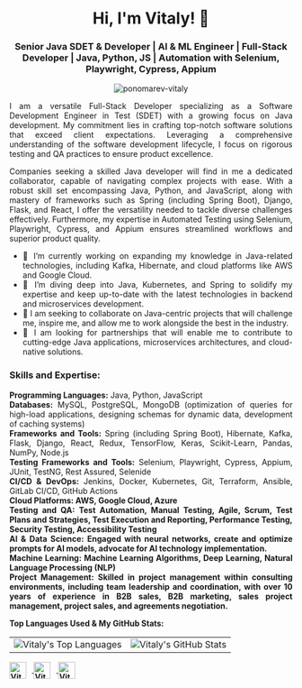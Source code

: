 <h1 align="center">Hi, I'm Vitaly! 👋</h1>
<h3 align="center">Senior Java SDET & Developer | AI & ML Engineer | Full-Stack Developer | Java, Python, JS | Automation with Selenium, Playwright, Cypress, Appium</h3>

<p align="center"> 
  <img src="https://github-profile-trophy.vercel.app/?username=ponomarev-vitaly&theme=juicyfresh&no-frame=true&margin-w=20&margin-h=20" alt="ponomarev-vitaly" />
</p>

<p align="justify">I am a versatile Full-Stack Developer specializing as a Software Development Engineer in Test (SDET) with a growing focus on Java development. My commitment lies in crafting top-notch software solutions that exceed client expectations. Leveraging a comprehensive understanding of the software development lifecycle, I focus on rigorous testing and QA practices to ensure product excellence.</p>

<p align="justify">Companies seeking a skilled Java developer will find in me a dedicated collaborator, capable of navigating complex projects with ease. With a robust skill set encompassing Java, Python, and JavaScript, along with mastery of frameworks such as Spring (including Spring Boot), Django, Flask, and React, I offer the versatility needed to tackle diverse challenges effectively. Furthermore, my expertise in Automated Testing using Selenium, Playwright, Cypress, and Appium ensures streamlined workflows and superior product quality.</p>

<ul align="justify">
  <li>🔭 I’m currently working on expanding my knowledge in Java-related technologies, including Kafka, Hibernate, and cloud platforms like AWS and Google Cloud.</li>
  <li>🌱 I’m diving deep into Java, Kubernetes, and Spring to solidify my expertise and keep up-to-date with the latest technologies in backend and microservices development.</li>
  <li>👯 I am seeking to collaborate on Java-centric projects that will challenge me, inspire me, and allow me to work alongside the best in the industry.</li>
  <li>🤝 I am looking for partnerships that will enable me to contribute to cutting-edge Java applications, microservices architectures, and cloud-native solutions.</li>
</ul>

<h3 align="justify">Skills and Expertise:</h3>

<p align="justify">
  <b>Programming Languages:</b> Java, Python, JavaScript<br>
  <b>Databases:</b> MySQL, PostgreSQL, MongoDB (optimization of queries for high-load applications, designing schemas for dynamic data, development of caching systems)<br>
  <b>Frameworks and Tools:</b> Spring (including Spring Boot), Hibernate, Kafka, Flask, Django, React, Redux, TensorFlow, Keras, Scikit-Learn, Pandas, NumPy, Node.js<br>
  <b>Testing Frameworks and Tools:</b> Selenium, Playwright, Cypress, Appium, JUnit, TestNG, Rest Assured, Selenide<br>
  <b>CI/CD & DevOps:</b> Jenkins, Docker, Kubernetes, Git, Terraform, Ansible, GitLab CI/CD, GitHub Actions<br>
  <b>Cloud Platforms: AWS, Google Cloud, Azure</br>
  <b>Testing and QA:</b> Test Automation, Manual Testing, Agile, Scrum, Test Plans and Strategies, Test Execution and Reporting, Performance Testing, Security Testing, Accessibility Testing<br>
  <b>AI & Data Science:</b> Engaged with neural networks, create and optimize prompts for AI models, advocate for AI technology implementation.<br>
  <b>Machine Learning:</b> Machine Learning Algorithms, Deep Learning, Natural Language Processing (NLP)<br>
  <b>Project Management:</b> Skilled in project management within consulting environments, including team leadership and coordination, with over 10 years of experience in B2B sales, B2B marketing, sales project management, project sales, and agreements negotiation.<br>
</p>

**Top Languages Used & My GitHub Stats:**

<table>
  <tr>
    <td><img src="https://github-readme-stats.vercel.app/api/top-langs/?username=ponomarev-vitaly&layout=compact&theme=dark" alt="Vitaly's Top Languages" /></td>
    <td><img src="https://github-readme-stats.vercel.app/api?username=ponomarev-vitaly&show_icons=true&count_private=true&include_all_commits=true&theme=dark" alt="Vitaly's GitHub Stats" /></td>
  </tr>
</table>

<p align="left">
  <a href="https://github.com/ponomarev-vitaly" target="_blank">
    <img align="center" src="https://img.icons8.com/color/48/000000/github--v1.png" alt="Vitaly's GitHub" height="30" width="30" style="margin-right: 10px;" />
  </a>
  <a href="https://www.linkedin.com/in/vitaliy-ponomarev" target="_blank">
    <img align="center" src="https://img.icons8.com/color/48/000000/linkedin-circled--v1.png" alt="Vitaly's LinkedIn" height="30" width="30" style="margin-right: 10px;" />
  </a>
  <a href="https://www.facebook.com/vitaliyponomarev3126" target="_blank">
    <img align="center" src="https://img.icons8.com/color/48/000000/facebook-new--v2.png" alt="Vitaly's Facebook" height="30" width="30" style="margin-right: 10px;" />
  </a>
  
</p>
